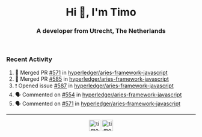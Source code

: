 <h1 align="center">Hi 👋, I'm Timo</h1>
<h3 align="center">A developer from Utrecht, The Netherlands</h3>
<br/>
<!-- https://github.com/rahuldkjain/github-profile-readme-generator --!>

<!--  <p align="left"><img src="https://github-readme-stats.vercel.app/api?username=timoglastra&show_icons=true&count_private=true&" alt="timoglastra" /></p> --!>

<!--
Github language stats
<p align="left"><img src="https://github-readme-stats.vercel.app/api/top-langs/?username=timoglastra&layout=compact" alt="timoglastra" /><p>
-->

<!-- Codestats language stats -->
<!-- <p align="left"><img src="https://codestats-readme.vercel.app/api/top-langs/?username=timoglastra&layout=compact&language_count=12" alt="timoglastra" /><p>    --!>
  
<h3>Recent Activity</h3>

<!--START_SECTION:activity-->
1. 🎉 Merged PR [#571](https://github.com/hyperledger/aries-framework-javascript/pull/571) in [hyperledger/aries-framework-javascript](https://github.com/hyperledger/aries-framework-javascript)
2. 🎉 Merged PR [#585](https://github.com/hyperledger/aries-framework-javascript/pull/585) in [hyperledger/aries-framework-javascript](https://github.com/hyperledger/aries-framework-javascript)
3. ❗️ Opened issue [#587](https://github.com/hyperledger/aries-framework-javascript/issues/587) in [hyperledger/aries-framework-javascript](https://github.com/hyperledger/aries-framework-javascript)
4. 🗣 Commented on [#554](https://github.com/hyperledger/aries-framework-javascript/issues/554) in [hyperledger/aries-framework-javascript](https://github.com/hyperledger/aries-framework-javascript)
5. 🗣 Commented on [#571](https://github.com/hyperledger/aries-framework-javascript/issues/571) in [hyperledger/aries-framework-javascript](https://github.com/hyperledger/aries-framework-javascript)
<!--END_SECTION:activity-->

---

<p align="center">
<a href="https://twitter.com/timoglastra" target="blank"><img align="center" src="https://cdn.jsdelivr.net/npm/simple-icons@3.0.1/icons/twitter.svg" alt="timoglastra" height="30" width="30" /></a>
<a href="https://linkedin.com/in/timoglastra" target="blank"><img align="center" src="https://cdn.jsdelivr.net/npm/simple-icons@3.0.1/icons/linkedin.svg" alt="timoglastra" height="30" width="30" /></a>
</p>



